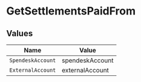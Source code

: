 # GetSettlementsPaidFrom


## Values

| Name              | Value             |
| ----------------- | ----------------- |
| `SpendeskAccount` | spendeskAccount   |
| `ExternalAccount` | externalAccount   |